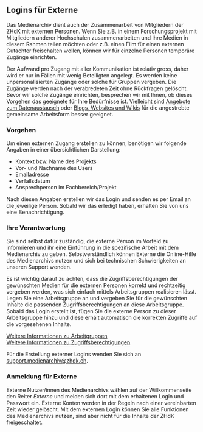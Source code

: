 ## Logins für Externe

Das Medienarchiv dient auch der Zusammenarbeit von Mitgliedern der ZHdK mit externen Personen. Wenn Sie z.B. in einem Forschungsprojekt mit Mitgliedern anderer Hochschulen zusammenarbeiten und Ihre Medien in diesem Rahmen teilen möchten oder z.B. einen Film für einen externen Gutachter freischalten wollen, können wir für einzelne Personen temporäre Zugänge einrichten.

Der Aufwand pro Zugang mit aller Kommunikation ist relativ gross, daher wird er nur in Fällen mit wenig Beteiligten angelegt. Es werden keine unpersonalisierten Zugänge oder solche für Gruppen vergeben. Die Zugänge werden nach der verabredeten Zeit ohne Rückfragen gelöscht. Bevor wir solche Zugänge einrichten, besprechen wir mit Ihnen, ob dieses Vorgehen das geeignete für Ihre Bedürfnisse ist. Vielleicht sind [Angebote zum Datenaustausch](https://intern.zhdk.ch/index.php?id=datenaustausch) oder [Blogs, Websites und Wikis](https://intern.zhdk.ch/index.php?id=webtools) für die angestrebte gemeinsame Arbeitsform besser geeignet.

### Vorgehen

Um einen externen Zugang erstellen zu können, benötigen wir folgende Angaben in einer übersichtlichen Darstellung:

* Kontext bzw. Name des Projekts
* Vor- und Nachname des Users
* Emailadresse
* Verfallsdatum
* Ansprechperson im Fachbereich/Projekt

Nach diesen Angaben erstellen wir das Login und senden es per Email an die jeweilige Person. Sobald wir das erledigt haben, erhalten Sie von uns eine Benachrichtigung.

### Ihre Verantwortung

Sie sind selbst dafür zuständig, die externe Person im Vorfeld zu informieren und ihr eine Einführung in die spezifische Arbeit mit dem Medienarchiv zu geben. Selbstverständlich können Externe die Online-Hilfe des Medienarchivs nutzen und sich bei technischen Schwierigkeiten an unseren Support wenden.

Es ist wichtig darauf zu achten, dass die Zugriffsberechtigungen der gewünschten Medien für die externen Personen korrekt und rechtzeitig vergeben werden, was sich einfach mittels Arbeitsgruppen realisieren lässt. Legen Sie eine Arbeitsgruppe an und vergeben Sie für die gewünschten Inhalte die passenden Zugriffsberechtigungen an diese Arbeitsgruppe. Sobald das Login erstellt ist, fügen Sie die externe Person zu dieser Arbeitsgruppe hinzu und diese erhält automatisch die korrekten Zugriffe auf die vorgesehenen Inhalte.

[Weitere Informationen zu Arbeitgruppen](/madek/organize.html#arbeitsgruppen)  
[Weitere Informationen zu Zugriffsberechtigungen](/madek/mediaentries.html#zugriffsberechtigungen-bearbeiten)

Für die Erstellung externer Logins wenden Sie sich an [support.medienarchiv@zhdk.ch](mailto:support.medienarchiv@zhdk.ch).

### Anmeldung für Externe

Externe Nutzer/innen des Medienarchivs wählen auf der Willkommenseite den Reiter *Externe* und melden sich dort mit dem erhaltenen Login und Passwort ein. Externe Konten werden in der Regeln nach einer vereinbarten Zeit wieder gelöscht. Mit dem externen Login können Sie alle Funktionen des Medienarchivs nutzen, sind aber nicht für die Inhalte der ZHdK freigeschaltet.
